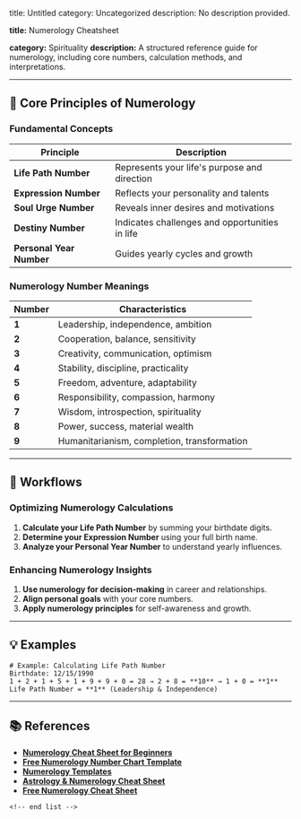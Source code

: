 title: Untitled
category: Uncategorized
description: No description provided.

**title:** Numerology Cheatsheet

**category:** Spirituality
**description:** A structured reference guide for numerology, including core numbers, calculation methods, and interpretations.

---

## 🔢 **Core Principles of Numerology**

### **Fundamental Concepts**

| Principle                      | Description                                    |
| ------------------------------ | ---------------------------------------------- |
| **Life Path Number**     | Represents your life's purpose and direction   |
| **Expression Number**    | Reflects your personality and talents          |
| **Soul Urge Number**     | Reveals inner desires and motivations          |
| **Destiny Number**       | Indicates challenges and opportunities in life |
| **Personal Year Number** | Guides yearly cycles and growth                |

### **Numerology Number Meanings**

| Number      | Characteristics                             |
| ----------- | ------------------------------------------- |
| **1** | Leadership, independence, ambition          |
| **2** | Cooperation, balance, sensitivity           |
| **3** | Creativity, communication, optimism         |
| **4** | Stability, discipline, practicality         |
| **5** | Freedom, adventure, adaptability            |
| **6** | Responsibility, compassion, harmony         |
| **7** | Wisdom, introspection, spirituality         |
| **8** | Power, success, material wealth             |
| **9** | Humanitarianism, completion, transformation |

---

## 🔄 **Workflows**

### **Optimizing Numerology Calculations**

1. **Calculate your Life Path Number** by summing your birthdate digits.
2. **Determine your Expression Number** using your full birth name.
3. **Analyze your Personal Year Number** to understand yearly influences.

### **Enhancing Numerology Insights**

1. **Use numerology for decision-making** in career and relationships.
2. **Align personal goals** with your core numbers.
3. **Apply numerology principles** for self-awareness and growth.

---

## 💡 **Examples**

```plaintext
# Example: Calculating Life Path Number
Birthdate: 12/15/1990  
1 + 2 + 1 + 5 + 1 + 9 + 9 + 0 = 28 → 2 + 8 = **10** → 1 + 0 = **1**  
Life Path Number = **1** (Leadership & Independence)  
```

---

## 📚 **References**

- **[Numerology Cheat Sheet for Beginners](https://www.amazon.com/Numerology-Cheat-Sheet-Beginners-Double-Sided/dp/B0B35V87KT)**
- **[Free Numerology Number Chart Template](https://www.template.net/edit-online/415309/numerology-number-chart)**
- **[Numerology Templates](https://www.astronumero.org/numerology-templates/)**
- **[Astrology &amp; Numerology Cheat Sheet](https://www.pinterest.com/pin/668432769666302249/)**
- **[Free Numerology Cheat Sheet](https://www.artofit.org/image-gallery/375487687693551922/free-numerology-cheat-sheet/)**

```
<!-- end list -->
```